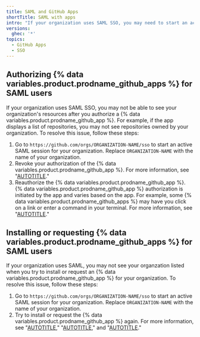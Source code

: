 ```yaml
---
title: SAML and GitHub Apps
shortTitle: SAML with apps
intro: "If your organization uses SAML SSO, you may need to start an active SAML session for your organization before authorizing, installing, or requesting a {% data variables.product.prodname_github_app %}."
versions:
  ghec: '*'
topics:
  - GitHub Apps
  - SSO
---
```


## Authorizing {% data variables.product.prodname_github_apps %} for SAML users

If your organization uses SAML SSO, you may not be able to see your organization's resources after you authorize a {% data variables.product.prodname_github_app %}. For example, if the app displays a list of repositories, you may not see repositories owned by your organization. To resolve this issue, follow these steps:

1. Go to `https://github.com/orgs/ORGANIZATION-NAME/sso` to start an active SAML session for your organization. Replace `ORGANIZATION-NAME` with the name of your organization.
1. Revoke your authorization of the {% data variables.product.prodname_github_app %}. For more information, see "[AUTOTITLE](/apps/using-github-apps/reviewing-and-revoking-authorization-of-github-apps)."
1. Reauthorize the {% data variables.product.prodname_github_app %}. {% data variables.product.prodname_github_app %} authorization is initiated by the app and varies based on the app. For example, some {% data variables.product.prodname_github_apps %} may have you click on a link or enter a command in your terminal. For more information, see "[AUTOTITLE](/apps/using-github-apps/authorizing-github-apps)."

## Installing or requesting {% data variables.product.prodname_github_apps %} for SAML users

If your organization uses SAML, you may not see your organzation listed when you try to install or request an {% data variables.product.prodname_github_app %} for your organization. To resolve this issue, follow these steps:

1. Go to `https://github.com/orgs/ORGANIZATION-NAME/sso` to start an active SAML session for your organization. Replace `ORGANIZATION-NAME` with the name of your organization.
1. Try to install or request the {% data variables.product.prodname_github_app %} again. For more information, see "[AUTOTITLE](/apps/using-github-apps/installing-a-github-app-from-a-third-party)," "[AUTOTITLE](/apps/using-github-apps/installing-a-github-app-from-github-marketplace-for-your-organizations)," and "[AUTOTITLE](/apps/using-github-apps/requesting-a-github-app-from-your-organization-owner)."
